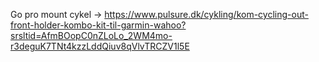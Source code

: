 

Go pro mount cykel -> https://www.pulsure.dk/cykling/kom-cycling-out-front-holder-kombo-kit-til-garmin-wahoo?srsltid=AfmBOopC0nZLoLo_2WM4mo-r3deguK7TNt4kzzLddQiuv8qVlvTRCZV1l5E


